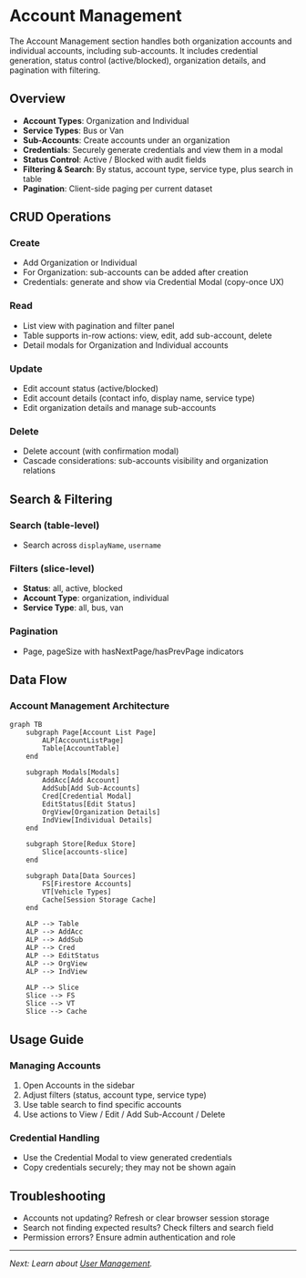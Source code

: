# Account Management

The Account Management section handles both organization accounts and individual accounts, including sub-accounts. It includes credential generation, status control (active/blocked), organization details, and pagination with filtering.

## Overview

- **Account Types**: Organization and Individual
- **Service Types**: Bus or Van
- **Sub-Accounts**: Create accounts under an organization
- **Credentials**: Securely generate credentials and view them in a modal
- **Status Control**: Active / Blocked with audit fields
- **Filtering & Search**: By status, account type, service type, plus search in table
- **Pagination**: Client-side paging per current dataset

## CRUD Operations

### Create
- Add Organization or Individual
- For Organization: sub-accounts can be added after creation
- Credentials: generate and show via Credential Modal (copy-once UX)

### Read
- List view with pagination and filter panel
- Table supports in-row actions: view, edit, add sub-account, delete
- Detail modals for Organization and Individual accounts

### Update
- Edit account status (active/blocked)
- Edit account details (contact info, display name, service type)
- Edit organization details and manage sub-accounts

### Delete
- Delete account (with confirmation modal)
- Cascade considerations: sub-accounts visibility and organization relations

## Search & Filtering

### Search (table-level)
- Search across `displayName`, `username`

### Filters (slice-level)
- **Status**: all, active, blocked
- **Account Type**: organization, individual
- **Service Type**: all, bus, van

### Pagination
- Page, pageSize with hasNextPage/hasPrevPage indicators

## Data Flow

### Account Management Architecture

```mermaid
graph TB
    subgraph Page[Account List Page]
        ALP[AccountListPage]
        Table[AccountTable]
    end

    subgraph Modals[Modals]
        AddAcc[Add Account]
        AddSub[Add Sub-Accounts]
        Cred[Credential Modal]
        EditStatus[Edit Status]
        OrgView[Organization Details]
        IndView[Individual Details]
    end

    subgraph Store[Redux Store]
        Slice[accounts-slice]
    end

    subgraph Data[Data Sources]
        FS[Firestore Accounts]
        VT[Vehicle Types]
        Cache[Session Storage Cache]
    end

    ALP --> Table
    ALP --> AddAcc
    ALP --> AddSub
    ALP --> Cred
    ALP --> EditStatus
    ALP --> OrgView
    ALP --> IndView

    ALP --> Slice
    Slice --> FS
    Slice --> VT
    Slice --> Cache
```

## Usage Guide

### Managing Accounts
1. Open Accounts in the sidebar
2. Adjust filters (status, account type, service type)
3. Use table search to find specific accounts
4. Use actions to View / Edit / Add Sub-Account / Delete

### Credential Handling
- Use the Credential Modal to view generated credentials
- Copy credentials securely; they may not be shown again

## Troubleshooting

- Accounts not updating? Refresh or clear browser session storage
- Search not finding expected results? Check filters and search field
- Permission errors? Ensure admin authentication and role

---

*Next: Learn about [User Management](user-management.md).*
